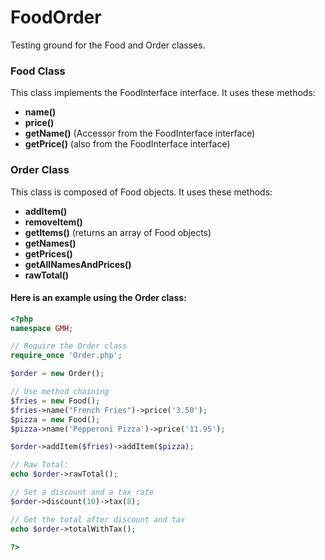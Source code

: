 # FoodOrder #
Testing ground for the Food and Order classes.

### Food Class ###
This class implements the FoodInterface interface. It uses these methods:
* **name()**
* **price()**
* **getName()**  (Accessor from the FoodInterface interface)
* **getPrice()**  (also from the FoodInterface interface)

### Order Class ###
This class is composed of Food objects. It uses these methods:

* **addItem()**
* **removeItem()**
* **getItems()** (returns an array of Food objects)
* **getNames()**
* **getPrices()**
* **getAllNamesAndPrices()**
* **rawTotal()**

#### Here is an example using the Order class: ####
```php
<?php
namespace GMH;

// Require the Order class
require_once 'Order.php';

$order = new Order();

// Use method chaining
$fries = new Food();
$fries->name("French Fries")->price('3.50');
$pizza = new Food();
$pizza->name('Pepperoni Pizza')->price('11.95');

$order->addItem($fries)->addItem($pizza);

// Raw Total:
echo $order->rawTotal();

// Set a discount and a tax rate
$order->discount(10)->tax(8);

// Get the total after discount and tax
echo $order->totalWithTax();

?>
